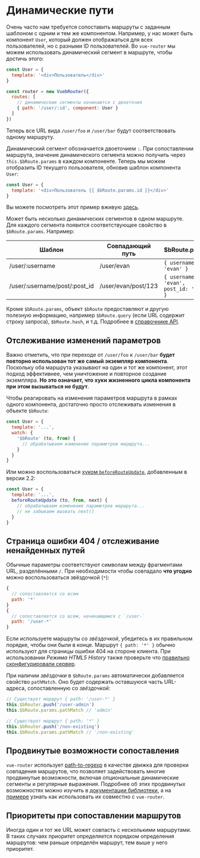 # Динамические пути

Очень часто нам требуется сопоставить маршруты с заданным шаблоном с одним и тем же компонентом. Например, у нас может быть компонент `User`, который должен отображаться для всех пользователей, но с разными ID пользователей. Во `vue-router` мы можем использовать динамический сегмент в маршруте, чтобы достичь этого:

```js
const User = {
  template: '<div>Пользователь</div>'
}

const router = new VuebRouter({
  routes: [
    // динамические сегменты начинаются с двоеточия
    { path: '/user/:id', component: User }
  ]
})
```

Теперь все URL вида `/user/foo` и `/user/bar` будут соответствовать одному маршруту.

Динамический сегмент обозначается двоеточием `:`. При сопоставлении маршрута, значение динамического сегмента можно получить через `this.$bRoute.params` в каждом компоненте. Теперь мы можем отобразить ID текущего пользователя, обновив шаблон компонента `User`:

```js
const User = {
  template: '<div>Пользователь {{ $bRoute.params.id }}</div>'
}
```

Вы можете посмотреть этот пример вживую [здесь](https://jsfiddle.net/yyx990803/4xfa2f19/).

Может быть несколько динамических сегментов в одном маршруте. Для каждого сегмента появится соответствующее свойство в `$bRoute.params`. Например:

| Шаблон | Совпадающий путь | $bRoute.params |
|---------|------|--------|
| /user/:username | /user/evan | `{ username: 'evan' }` |
| /user/:username/post/:post_id | /user/evan/post/123 | `{ username: 'evan', post_id: '123' }` |

Кроме `$bRoute.params`, объект `$bRoute` предоставляют и другую полезную информацию, например `$bRoute.query` (если URL содержит строку запроса), `$bRoute.hash`, и т.д. Подробнее в [справочнике API](../../api/#объект-route).

## Отслеживание изменений параметров

Важно отметить, что при переходе от `/user/foo` к `/user/bar` **будет повторно использован тот же самый экземпляр компонента**. Поскольку оба маршрута указывают на один и тот же компонент, этот подход эффективнее, чем уничтожение и повторное создание экземпляра. **Но это означает, что хуки жизненного цикла компонента при этом вызываться не будут**.

Чтобы реагировать на изменения параметров маршрута в рамках одного компонента, достаточно просто отслеживать изменения в объекте `$bRoute`:

```js
const User = {
  template: '...',
  watch: {
    '$bRoute' (to, from) {
      // обрабатываем изменение параметров маршрута...
    }
  }
}
```

Или можно воспользоваться [хуком `beforeRouteUpdate`](../advanced/navigation-guards.md), добавленным в версии 2.2:

```js
const User = {
  template: '...',
  beforeRouteUpdate (to, from, next) {
    // обрабатываем изменение параметров маршрута...
    // не забываем вызвать next()
  }
}
```

## Страница ошибки 404 / отслеживание ненайденных путей

Обычные параметры соответствуют символам между фрагментами URL, разделёнными `/`. При необходимости чтобы совпадало **что угодно** можно воспользоваться звёздочкой (`*`):

```js
{
  // сопоставляется со всем
  path: '*'
}
{
  // сопоставляется со всем, начинающимся с `/user-`
  path: '/user-*'
}
```

Если используете маршруты со _звёздочкой_, убедитесь в их правильном порядке, чтобы они были в конце.
Маршрут `{ path: '*' }` обычно используют для страницы ошибки 404 на стороне клиента. При использовании _Режима HTML5 History_ также проверьте что [правильно сконфигурировали сервер](./history-mode.md).

При наличии _звёздочки_ в `$bRoute.params` автоматически добавляется свойство `pathMatch`. Оно будет содержать оставшуюся часть URL-адреса, сопоставленную со _звёздочкой_:

```js
// Существует маршрут { path: '/user-*' }
this.$bRouter.push('/user-admin')
this.$bRoute.params.pathMatch // 'admin'

// Существует маршрут { path: '*' }
this.$bRouter.push('/non-existing')
this.$bRoute.params.pathMatch // '/non-existing'
```

## Продвинутые возможности сопоставления

`vue-router` использует [path-to-regexp](https://github.com/pillarjs/path-to-regexp) в качестве движка для проверки совпадения маршрутов, что позволяет задействовать многие продвинутые возможности, включая опциональные динамические сегменты и регулярные выражения. Подробнее об этих продвинутых возможностях можно изучить в [документации библиотеки](https://github.com/pillarjs/path-to-regexp#parameters), а на [примере](https://github.com/vuejs/vue-router/blob/dev/examples/route-matching/app.js) узнать как использовать их совместно с `vue-router`.

## Приоритеты при сопоставлении маршрутов

Иногда один и тот же URL может совпасть с несколькими маршрутами. В таких случаях приоритет определяется порядком определения маршрутов: чем раньше определён маршрут, тем выше у него приоритет.
